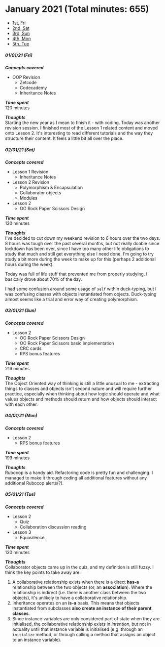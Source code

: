 # January 2021 (Total minutes: 655)
- [1st, Fri](#010121-fri)
- [2nd, Sat](#020121-sat)
- [3rd, Sun](#030121-sun)
- [4th, Mon](#040121-mon)
- [5th, Tue](#050121-tue)

##### 01/01/21 (Fri)
__*Concepts covered*__<br/>
- OOP Revision
  - Zetcode
  - Codecademy
  - Inheritance Notes

__*Time spent*__<br/>
120 minutes

__*Thoughts*__<br/>
Starting the new year as I mean to finish it - with coding. Today was another revision session. I finished most of the Lesson 1 related content and moved onto Lesson 2. It's interesting to read different tutorials and the way they structure their content. It feels a little bit all over the place.

##### 02/01/21 (Sat)
__*Concepts covered*__<br/>
- Lesson 1 Revision
  - Inheritance Notes
- Lesson 2 Revision
  - Polymorphism & Encapsulation
  - Collaborator objects
  - Modules
- Lesson 2
  - OO Rock Paper Scissors Design

__*Time spent*__<br/>
120 minutes

__*Thoughts*__<br/>
I've decided to cut down my weekend revision to 6 hours over the two days. 8 hours was tough over the past several months, but not really doable since lockdown has been over, since I have too many other life obligations to study that much and still get everything else I need done. I'm going to try study a bit more during the week to make up for this (perhaps 2 additional hours during the week).

Today was full of life stuff that prevented me from properly studying. I basically drove about 70% of the day.

I had some confusion around some usage of `self` within duck-typing, but I was confusing classes with objects instantiated from objects. Duck-typing almost seems like a trial and error way of creating polymorphism.

##### 03/01/21 (Sun)
__*Concepts covered*__<br/>
- Lesson 2
  - OO Rock Paper Scissors Design
  - OO Rock Paper Scissors basic implementation
  - CRC cards
  - RPS bonus features

__*Time spent*__<br/>
216 minutes

__*Thoughts*__<br/>
The Object Oriented way of thinking is still a little unusual to me - extracting things to classes and objects isn't second nature and will require further practice, especially when thinking about how logic should operate and what values objects and methods should return and how objects should interact with each other.

##### 04/01/21 (Mon)
__*Concepts covered*__<br/>
- Lesson 2
  - RPS bonus features

__*Time spent*__<br/>
199 minutes

__*Thoughts*__<br/>
Rubocop is a handy aid. Refactoring code is pretty fun and challenging. I managed to make it through coding all additional features without any additional Rubocop alerts(?).

##### 05/01/21 (Tue)
__*Concepts covered*__<br/>
- Lesson 2
  - Quiz
  - Collaboration discussion reading
- Lesson 3
  - Equivalence

__*Time spent*__<br/>
120 minutes

__*Thoughts*__<br/>
Collaborator objects came up in the quiz, and my definition is still fuzzy. I think the key points to take away are:
1. A collaborative relationship exists when there is a direct __has-a__ relationship between the two objects (or, an __association__). Where the relationship is indirect (i.e. there is another class between the two objects), it's unlikely to have a collaborative relationship. 
2. Inheritance operates on an __is-a__ basis. This means that objects instantiated from subclasses __also create an instance of their parent classes__.
3. Since instance variables are only considered part of state when they are initialised, the collaborative relationship exists in *intention*, but not in actuality until that instance variable is initialised (e.g. through an `initialize` method, or through calling a method that assigns an object to an instance variable).
